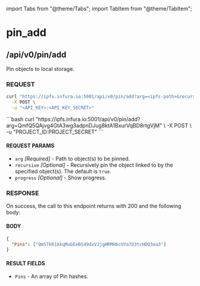 import Tabs from "@theme/Tabs";
import TabItem from "@theme/TabItem";

# pin_add

## /api/v0/pin/add

Pin objects to local storage.

### REQUEST

<Tabs>
  <TabItem value="Syntax" label="Syntax" default>

```bash
curl "https://ipfs.infura.io:5001/api/v0/pin/add?arg=<ipfs-path>&recursive=true&progress=<value>" \
  -X POST \
  -u "<API_KEY>:<API_KEY_SECRET>"
```

  </TabItem>
  <TabItem value="Example" label="Example" >
```bash
curl "https://ipfs.infura.io:5001/api/v0/pin/add?arg=QmfQ5QAjvg4GtA3wg3adpnDJug8ktA1BxurVqBD8rtgVjM" \
  -X POST \
  -u "PROJECT_ID:PROJECT_SECRET"
```
  </TabItem>
</Tabs>

#### REQUEST PARAMS

- `arg` _\[Required]_ - Path to object(s) to be pinned.
- `recursive` _\[Optional]_ - Recursively pin the object linked to by the specified object(s). The default is `true`.
- `progress` _\[Optional]_ - Show progress.

### RESPONSE

On success, the call to this endpoint returns with 200 and the following body:

#### BODY

```json
{
  "Pins": ["QmSTkR1kkqMuGEeBS49dxVJjgHRMH6cUYa7D3tcHDQ3ea3"]
}
```

#### RESULT FIELDS

- `Pins` - An array of Pin hashes.
